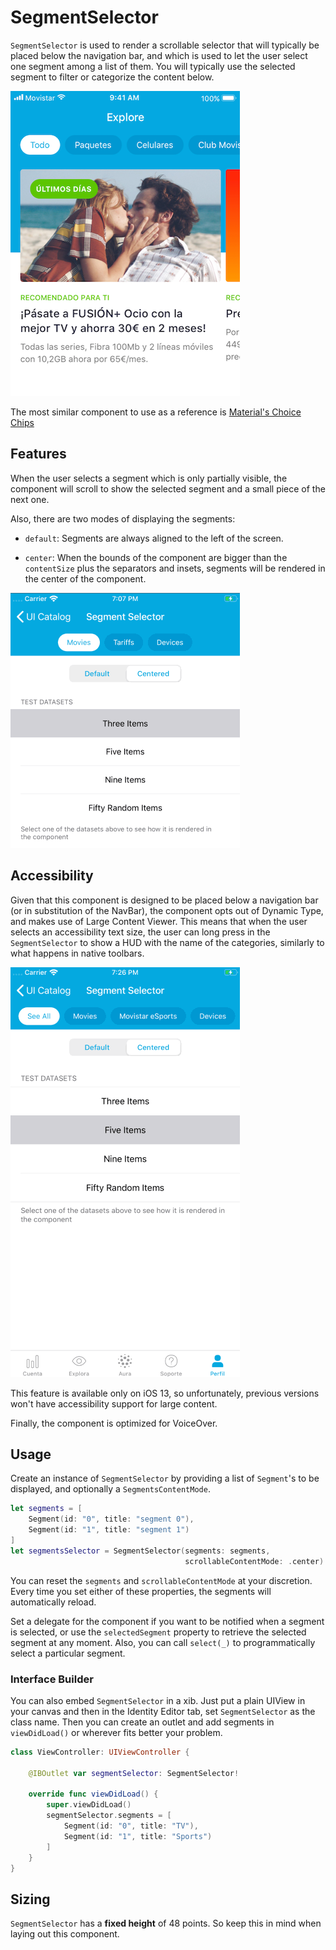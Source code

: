 #  SegmentSelector

`SegmentSelector` is used to render a scrollable selector that will typically be placed below the navigation bar, and which is used to let the user select one segment among a list of them. You will typically use the selected segment to filter or categorize the content below.

![demo static](./docs/images/demo.png)

The most similar component to use as a reference is [Material's Choice Chips](https://material.io/components/chips/#choice-chips)


## Features

When the user selects a segment which is only partially visible, the component will scroll to show the selected segment and a small piece of the next one.

Also, there are two modes of displaying the segments:

* `default`: Segments are always aligned to the left of the screen.

* `center`: When the bounds of the component are bigger than the `contentSize` plus the separators and insets, segments will be rendered in the center of the component.

![demo](./docs/images/demo.gif)


## Accessibility

Given that this component is designed to be placed below a navigation bar (or in substitution of the NavBar), the component opts out of Dynamic Type, and makes use of Large Content Viewer. This means that when the user selects an accessibility text size, the user can long press in the `SegmentSelector` to show a HUD with the name of the categories, similarly to what happens in native toolbars.

![demo-accessibility](./docs/images/demo-accessibility.gif)

This feature is available only on iOS 13, so unfortunately, previous versions won't have accessibility support for large content.

Finally, the component is optimized for VoiceOver.


## Usage

Create an instance of `SegmentSelector` by providing a list of `Segment`'s to be displayed, and optionally a `SegmentsContentMode`.

```swift
let segments = [
	Segment(id: "0", title: "segment 0"),
	Segment(id: "1", title: "segment 1")
]
let segmentsSelector = SegmentSelector(segments: segments, 
                                       scrollableContentMode: .center)
```

You can reset the `segments` and `scrollableContentMode` at your discretion. Every time you set either of these properties, the segments will automatically reload.

Set a delegate for the component if you want to be notified when a segment is selected, or use the `selectedSegment` property to retrieve the selected segment at any moment. Also, you can call `select(_)` to programmatically select a particular segment.


### Interface Builder

You can also embed  `SegmentSelector` in a xib. Just put a plain UIView in your canvas and then in the Identity Editor tab, set  `SegmentSelector` as the class name. Then you can create an outlet and add segments in `viewDidLoad()` or wherever fits better your problem.

```swift
class ViewController: UIViewController {

	@IBOutlet var segmentSelector: SegmentSelector!

	override func viewDidLoad() {
		super.viewDidLoad()
		segmentSelector.segments = [
			Segment(id: "0", title: "TV"),
			Segment(id: "1", title: "Sports")
		]
	}
}
```


## Sizing

`SegmentSelector` has a **fixed height** of 48 points. So keep this in mind when laying out this component.
